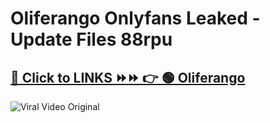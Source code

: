 
 # Oliferango Onlyfans Leaked - Update Files 88rpu

## <h2><a href="https://clipsfans.com/Oliferango&ref=git">🔗 Click to LINKS ⏩⏩ 👉 🟢 Oliferango </a></h2>

<a href="https://clipsfans.com/Oliferango&ref=git" rel="nofollow" data-target="animated-image.originalLink"><img src="https://i.ibb.co.com/xMMVF88/686577567.gif" alt="Viral Video Original" style="max-width: 100%; display: inline-block;" data-target="animated-image.originalImage"></a>

